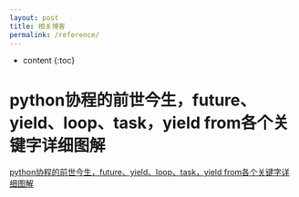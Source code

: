 ```yaml
---
layout: post
title: 相关博客
permalink: /reference/
---
```


* content
{:toc}

python协程的前世今生，future、yield、loop、task，yield from各个关键字详细图解
=====================
[python协程的前世今生，future、yield、loop、task，yield from各个关键字详细图解
](https://blog.csdn.net/sf131097/article/details/80377645)

